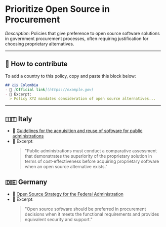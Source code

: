 # Prioritize Open Source in Procurement

_Description_: Policies that give preference to open source software solutions in government procurement processes, often requiring justification for choosing proprietary alternatives.

---

## 🧩 How to contribute

To add a country to this policy, copy and paste this block below:

```markdown
## 🇨🇴 Colombia
- 🔗 [Official link](https://example.gov)
- 📄 Excerpt:
  > Policy XYZ mandates consideration of open source alternatives...
```

---

## 🇮🇹 Italy

- 🔗 [Guidelines for the acquisition and reuse of software for public administrations](https://docs.italia.it/italia/developers-italia/gl-acquisition-and-reuse-software-for-pa-docs/en/stabile/index.html)
- 📄 Excerpt:
  > "Public administrations must conduct a comparative assessment that demonstrates the superiority of the proprietary solution in terms of cost-effectiveness before acquiring proprietary software when an open source alternative exists."

## 🇩🇪 Germany

- 🔗 [Open Source Strategy for the Federal Administration](https://www.cio.bund.de/Web/DE/Architekturen-und-Standards/Open-Source/open-source-node.html)
- 📄 Excerpt:
  > "Open source software should be preferred in procurement decisions when it meets the functional requirements and provides equivalent security and support."
